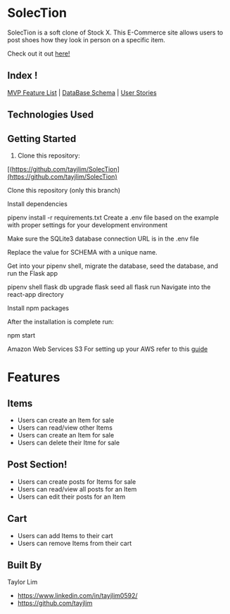 # SolecTion

SolecTion is a soft clone of Stock X. This E-Commerce site allows users to post shoes how they look in person on a specific item.

Check out it out [here!](https://solection.onrender.com/)

## Index !

[MVP Feature List](https://github.com/tayjlim/SolecTion/wiki/Features-List) | [DataBase Schema](https://github.com/tayjlim/SolecTion/wiki/db_schema) | [User Stories](https://github.com/tayjlim/SolecTion/wiki/User-Stories)

## Technologies Used


## Getting Started 
1. Clone this repository:

[(https://github.com/tayjlim/SolecTion](https://github.com/tayjlim/SolecTion)

Clone this repository (only this branch)

Install dependencies

pipenv install -r requirements.txt
Create a .env file based on the example with proper settings for your development environment

Make sure the SQLite3 database connection URL is in the .env file

Replace the value for SCHEMA with a unique name.

Get into your pipenv shell, migrate the database, seed the database, and run the Flask app

pipenv shell
flask db upgrade
flask seed all
flask run
Navigate into the react-app directory

Install npm packages

After the installation is complete run:

npm start

Amazon Web Services S3
For setting up your AWS refer to this [guide](https://github.com/jdrichardsappacad/aws-s3-pern-demo)

# Features

## Items
* Users can create an Item for sale
* Users can read/view other Items
* Users can create an Item for sale
* Users can delete their Itme for sale

## Post Section!
* Users can create posts for Items for sale
* Users can read/view all posts for an Item
* Users can edit their posts for an Item

## Cart
* Users can add Items to their cart
* Users can remove Items from their cart

## Built By 
Taylor Lim

* https://www.linkedin.com/in/tayjlim0592/
* https://github.com/tayjlim
